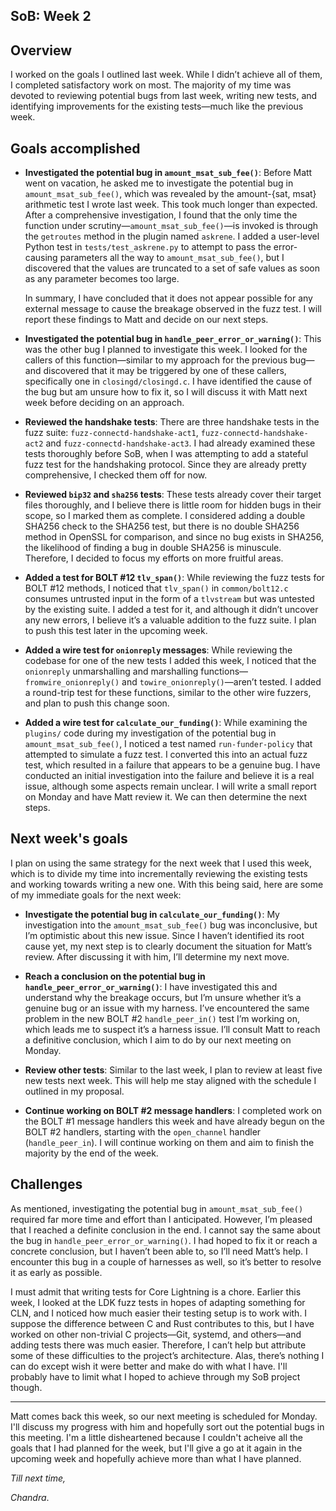 ## SoB: Week 2

## Overview
I worked on the goals I outlined last week. While I didn’t achieve all of them, I completed satisfactory work on most. The majority of my time was devoted to reviewing potential bugs from last week, writing new tests, and identifying improvements for the existing tests—much like the previous week.

## Goals accomplished
- **Investigated the potential bug in `amount_msat_sub_fee()`**: Before Matt went on vacation, he asked me to investigate the potential bug in `amount_msat_sub_fee()`, which was revealed by the amount-{sat, msat} arithmetic test I wrote last week. This took much longer than expected. After a comprehensive investigation, I found that the only time the function under scrutiny—`amount_msat_sub_fee()`—is invoked is through the `getroutes` method in the plugin named `askrene`. I added a user-level Python test in `tests/test_askrene.py` to attempt to pass the error-causing parameters all the way to `amount_msat_sub_fee()`, but I discovered that the values are truncated to a set of safe values as soon as any parameter becomes too large.

  In summary, I have concluded that it does not appear possible for any external message to cause the breakage observed in the fuzz test. I will report these findings to Matt and decide on our next steps.

- **Investigated the potential bug in `handle_peer_error_or_warning()`**: This was the other bug I planned to investigate this week. I looked for the callers of this function—similar to my approach for the previous bug—and discovered that it may be triggered by one of these callers, specifically one in `closingd/closingd.c`. I have identified the cause of the bug but am unsure how to fix it, so I will discuss it with Matt next week before deciding on an approach.

- **Reviewed the handshake tests**: There are three handshake tests in the fuzz suite: `fuzz-connectd-handshake-act1`, `fuzz-connectd-handshake-act2` and `fuzz-connectd-handshake-act3`. I had already examined these tests thoroughly before SoB, when I was attempting to add a stateful fuzz test for the handshaking protocol. Since they are already pretty comprehensive, I checked them off for now.

- **Reviewed `bip32` and `sha256` tests**: These tests already cover their target files thoroughly, and I believe there is little room for hidden bugs in their scope, so I marked them as complete. I considered adding a double SHA256 check to the SHA256 test, but there is no double SHA256 method in OpenSSL for comparison, and since no bug exists in SHA256, the likelihood of finding a bug in double SHA256 is minuscule. Therefore, I decided to focus my efforts on more fruitful areas.

- **Added a test for BOLT #12 `tlv_span()`**: While reviewing the fuzz tests for BOLT #12 methods, I noticed that `tlv_span()` in `common/bolt12.c` consumes untrusted input in the form of a `tlvstream` but was untested by the existing suite. I added a test for it, and although it didn’t uncover any new errors, I believe it’s a valuable addition to the fuzz suite. I plan to push this test later in the upcoming week.

- **Added a wire test for `onionreply` messages**: While reviewing the codebase for one of the new tests I added this week, I noticed that the `onionreply` unmarshalling and marshalling functions—`fromwire_onionreply()` and `towire_onionreply()`—aren’t tested. I added a round-trip test for these functions, similar to the other wire fuzzers, and plan to push this change soon.

- **Added a wire test for `calculate_our_funding()`**: While examining the `plugins/` code during my investigation of the potential bug in `amount_msat_sub_fee()`, I noticed a test named `run-funder-policy` that attempted to simulate a fuzz test. I converted this into an actual fuzz test, which resulted in a failure that appears to be a genuine bug. I have conducted an initial investigation into the failure and believe it is a real issue, although some aspects remain unclear. I will write a small report on Monday and have Matt review it. We can then determine the next steps.

## Next week's goals
I plan on using the same strategy for the next week that I used this week, which is to divide my time into incrementally reviewing the existing tests and working towards writing a new one. With this being said, here are some of my immediate goals for the next week:

- **Investigate the potential bug in `calculate_our_funding()`**: My investigation into the `amount_msat_sub_fee()` bug was inconclusive, but I’m optimistic about this new issue. Since I haven’t identified its root cause yet, my next step is to clearly document the situation for Matt’s review. After discussing it with him, I’ll determine my next move.

- **Reach a conclusion on the potential bug in `handle_peer_error_or_warning()`**: I have investigated this and understand why the breakage occurs, but I’m unsure whether it’s a genuine bug or an issue with my harness. I’ve encountered the same problem in the new BOLT #2 `handle_peer_in()` test I’m working on, which leads me to suspect it’s a harness issue. I’ll consult Matt to reach a definitive conclusion, which I aim to do by our next meeting on Monday.

- **Review other tests**: Similar to the last week, I plan to review at least five new tests next week. This will help me stay aligned with the schedule I outlined in my proposal.

- **Continue working on BOLT #2 message handlers**: I completed work on the BOLT #1 message handlers this week and have already begun on the BOLT #2 handlers, starting with the `open_channel` handler (`handle_peer_in`). I will continue working on them and aim to finish the majority by the end of the week.

## Challenges
As mentioned, investigating the potential bug in `amount_msat_sub_fee()` required far more time and effort than I anticipated. However, I’m pleased that I reached a definite conclusion in the end. I cannot say the same about the bug in `handle_peer_error_or_warning()`. I had hoped to fix it or reach a concrete conclusion, but I haven’t been able to, so I’ll need Matt’s help. I encounter this bug in a couple of harnesses as well, so it’s better to resolve it as early as possible.

I must admit that writing tests for Core Lightning is a chore. Earlier this week, I looked at the LDK fuzz tests in hopes of adapting something for CLN, and I noticed how much easier their testing setup is to work with. I suppose the difference between C and Rust contributes to this, but I have worked on other non-trivial C projects—Git, systemd, and others—and adding tests there was much easier. Therefore, I can’t help but attribute some of these difficulties to the project’s architecture. Alas, there’s nothing I can do except wish it were better and make do with what I have. I'll probably have to limit what I hoped to achieve through my SoB project though.

***
Matt comes back this week, so our next meeting is scheduled for Monday. I'll discuss my progress with him and hopefully sort out the potential bugs in this meeting. I'm a little disheartened because I couldn't acheive all the goals that I had planned for the week, but I'll give a go at it again in the upcoming week and hopefully achieve more than what I have planned.

_Till next time,_

_Chandra_.
